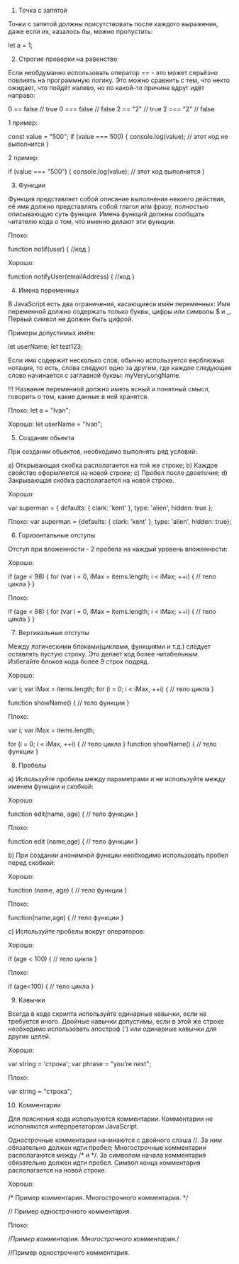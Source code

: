 1. Точка с запятой

Точки с запятой должны присутствовать после каждого выражения, даже если их, казалось бы, можно пропустить:

let a = 1;

2. Строгие проверки на равенство

Если необдуманно использовать оператор == - это может серьёзно повлиять на программную логику. Это можно сравнить с тем, что некто ожидает, что пойдёт налево, но по какой-то причине вдруг идёт направо:

0 == false // true
0 === false // false
2 == "2" // true
2 === "2" // false

1 пример:

const value = "500";
if (value === 500) {
  console.log(value);
  // этот код не выполнится
}

2 пример:

if (value === "500") {
  console.log(value);
  // этот код выполнится
}

3. Функции

Функция представляет собой описание выполнения некоего действия, её имя должно представлять собой глагол или фразу, полностью описывающую суть функции. Имена функций должны сообщать читателю кода о том, что именно делают эти функции.

Плохо:

function notif(user) {
  //код
}

Хорошо:

function notifyUser(emailAddress) {
  //код
}

4. Имена переменных

В JavaScript есть два ограничения, касающиеся имён переменных:
Имя переменной должно содержать только буквы, цифры или символы $ и _.
Первый символ не должен быть цифрой.

Примеры допустимых имён:

let userName;
let test123;

Если имя содержит несколько слов, обычно используется верблюжья нотация, то есть, слова следуют одно за другим, где каждое следующее слово начинается с заглавной буквы: myVeryLongName.

!!! Название переменной должно иметь ясный и понятный смысл, говорить о том, какие данные в ней хранятся.

Плохо:
 let a = "Ivan";

Хорошо:
 let userName = "Ivan";

5. Создание обьекта

При создании обьектов, необходимо выполнять ряд условий:

a) Открывающая скобка располагается на той же строке;
b) Каждое свойство оформляется на новой строке;
c) Пробел после двоеточия;
d) Закрывающая скобка располагается на новой строке.

Хорошо:

var superman = {
  defaults: { clark: 'kent' },
  type: 'alien',
  hidden: true
};

Плохо:
var superman = {defaults: { clark: 'kent' }, type: 'alien', hidden: true};

6. Горизонтальные отступы

Отступ при вложенности - 2 пробела на каждый уровень вложенности:

Хорошо:

if (age < 98) {
  for (var i = 0, iMax = items.length; i < iMax; ++i) {
    // тело цикла
  }
}

Плохо:

if (age < 98) {
for (var i = 0, iMax = items.length; i < iMax; ++i) {
// тело цикла
}
}

7. Вертикальные отступы

Между логическими блоками(циклами, функциями и т.д.) следует оставлять пустую строку. Это делает код более читабельным. Избегайте блоков кода более 9 строк подряд.

Хорошо:

var i;
var iMax = items.length;
for (i = 0; i < iMax, ++i) {
  // тело цикла
}

function showName() {
  // тело функции
}


Плохо:

var i;
var iMax = items.length;

for (i = 0; i < iMax, ++i) {
  // тело цикла
}
function showName() {
  // тело функции
}

8. Пробелы

a) Используйте пробелы между параметрами и не используйте между именем функции и скобкой:

Хорошо:

function edit(name, age) {
  // тело функции
}

Плохо:

function edit (name,age) {
  // тело функции
}

b) При создании анонимной функции необходимо использовать пробел перед скобкой:

Хорошо:

function (name, age) {
  // тело функции
}

Плохо:

function(name,age) {
  // тело функции
}

c) Используйте пробелы вокруг операторов:

Хорошо:

if (age < 100) {
  // тело цикла
}

Плохо:

if (age<100) {
  // тело цикла
}

9. Кавычки

Всегда в коде скрипта используйте одинарные кавычки, если не требуется иного. Двойные кавычки допустимы, если в этой же строке необходимо использовать апостроф (') или одинарные кавычки для других целей.

Хорошо:

var string = 'строка';
var phrase = "you're next";

Плохо:

var string = "строка";

10. Комментарии

Для пояснения кода используются комментарии. Комментарии не исполняются интерпретатором JavaScript.

Однострочные комментарии начинаются с двойного слэша //. За ним обязательно должен идти пробел;
Многострочные комментарии располагаются между /* и */. За символом начала комментария обязательно должен идти пробел. Символ конца комментария располагается на новой строке.

Хорошо:

/* Пример комментария.
Многострочного комментария.
*/

// Пример однострочного комментария.


Плохо:

/*Пример комментария.
Многострочного комментария.*/

//Пример однострочного комментария.